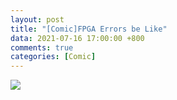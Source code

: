 ```yaml
---
layout: post
title: "[Comic]FPGA Errors be Like"
data: 2021-07-16 17:00:00 +800
comments: true
categories: [Comic]
---
```


![](/MyBlog/images/mypaint-fpga-errors-eng.png)

